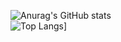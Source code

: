 ![Anurag's GitHub stats](https://github-readme-stats.vercel.app/api?username=9thanaphat&theme=dark&show_icons=true)<br>
![Top Langs](https://github-readme-stats.vercel.app/api/top-langs/?username=9thanaphat&theme=dark&hide=roff)]<br>
